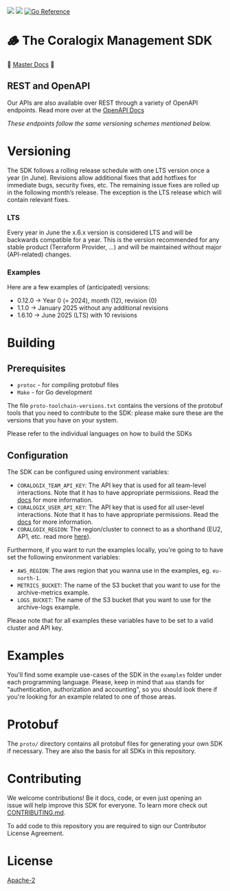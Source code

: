 [![](https://img.shields.io/crates/v/cx-sdk)](https://crates.io/crates/cx-sdk)
![](https://img.shields.io/crates/dv/cx-sdk)
[![Go Reference](https://pkg.go.dev/badge/github.com/coralogix/coralogix-management-sdk.svg)](https://pkg.go.dev/github.com/coralogix/coralogix-management-sdk)

# 🪵 The Coralogix Management SDK 

🌟 [Master Docs](https://coralogix.github.io/coralogix-management-sdk) 🌟

## REST and OpenAPI

Our APIs are also available over REST through a variety of OpenAPI endpoints. Read more over at the [OpenAPI Docs](https://docs.coralogix.com)

*These endpoints follow the same versioning schemes mentioned below.*

# Versioning

The SDK follows a rolling release schedule with one LTS version once a year (in June). Revisions allow additional fixes that add hotfixes for immediate bugs, security fixes, etc. The remaining issue fixes are rolled up in the following month’s release. The exception is the LTS release which will contain relevant fixes. 

### LTS

Every year in June the x.6.x version is considered LTS and will be backwards compatible for a year. This is the version recommended for any stable product (Terraform Provider, …) and will be maintained without major (API-related) changes.

### Examples

Here are a few examples of (anticipated) versions:

- 0.12.0 → Year 0 (= 2024), month (12), revision (0)
- 1.1.0 → January 2025 without any additional revisions
- 1.6.10 → June 2025 (LTS) with 10 revisions

# Building

## Prerequisites

- `protoc` - for compiling protobuf files
- `Make` - for Go development

The file `proto-toolchain-versions.txt` contains the versions of the protobuf tools that you need to contribute to the SDK: please make sure these are the versions that you have on your system.

Please refer to the individual languages on how to build the SDKs

## Configuration

The SDK can be configured using environment variables:

- `CORALOGIX_TEAM_API_KEY`: The API key that is used for all team-level interactions. Note that it has to have appropriate permissions. Read the [docs](https://coralogix.com/docs/api-keys/) for more information.
- `CORALOGIX_USER_API_KEY`: The API key that is used for all user-level interactions. Note that it has to have appropriate permissions. Read the [docs](https://coralogix.com/docs/api-keys/) for more information.
- `CORALGOIX_REGION`: The region/cluster to connect to as a shorthand (EU2, AP1, etc. read more [here](https://coralogix.com/docs/coralogix-domain/)). 

Furthermore, if you want to run the examples locally, you're going to to have set the following environment variables:
- `AWS_REGION`: The aws region that you wanna use in the examples, eg. `eu-north-1`.
- `METRICS_BUCKET`: The name of the S3 bucket that you want to use for the archive-metrics example.
- `LOGS_BUCKET`: The name of the S3 bucket that you want to use for the archive-logs example.

Please note that for all examples these variables have to be set to a valid cluster and API key.

# Examples
You'll find some example use-cases of the SDK in the `examples` folder under each programming language. Please, keep in mind that `aaa` stands for "authentication, authorization and accounting", so you should look there if you're looking for an example related to one of those areas.

# Protobuf

The `proto/` directory contains all protobuf files for generating your own SDK if necessary. They are also the basis for all SDKs in this repository. 

# Contributing

We welcome contributions! Be it docs, code, or even just opening an issue will help improve this SDK for everyone. To learn more check out [CONTRIBUTING.md](). 

To add code to this repository you are required to sign our Contributor License Agreement. 

# License

[Apache-2](LICENSE)